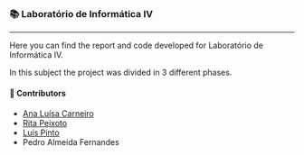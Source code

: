 ### :books: Laboratório de Informática IV
***
Here you can find the report and code developed for Laboratório de Informática IV.

In this subject the project was divided in 3 different phases. 

#### :handshake: Contributors 
- [Ana Luísa Carneiro](https://github.com/Analucar)
- [Rita Peixoto](https://github.com/rita-peixoto)
- [Luís Pinto](https://github.com/L-Pinto)
- Pedro Almeida Fernandes
